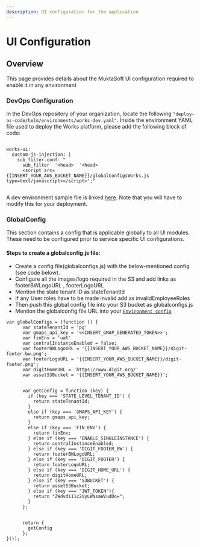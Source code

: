 ```yaml
---
description: UI configuration for the application
---
```


# UI Configuration

## **Overview**

This page provides details about the MuktaSoft UI configuration required to enable it in any environment

### **DevOps Configuration**

In the DevOps repository of your organization, locate the following `"deploy-as-code/helm/environments/works-dev.yaml"`. Inside the environment YAML file used to deploy the Works platform, please add the following block of code:

```

works-ui:
  custom-js-injection: |
    sub_filter.conf: "
      sub_filter  '<head>' '<head>
      <script src={{INSERT_YOUR_AWS_BUCKET_NAME}}/globalConfigsWorks.js type=text/javascript></script>';"
      
```

A dev environment sample file is linked [here](https://github.com/egovernments/DIGIT-DevOps/blob/8f80d072be92a8a3cbcac438ca3abdd5e999d17b/deploy-as-code/helm/environments/works-dev.yaml#L587). Note that you will have to modify this for your deployment.

### **GlobalConfig**&#x20;

This section contains a config that is applicable globally to all UI modules. These need to be configured prior to service specific UI configurations.

#### Steps to create a globalconfig.js file:

* Create a config file(globalconfigs.js) with the below-mentioned config (see code below).
* Configure all the images/logo required in the S3 and add links as footerBWLogoURL , footerLogoURL
* Mention the state tenant ID as stateTenantId
* If any User roles have to be made invalid add as invalidEmployeeRoles
* Then push this global config file into your S3 bucket as globalconfigs.js
* Mention the globalconfig file URL into your [`Environment config`](ui-configuration.md#devops-configuration)&#x20;



```
var globalConfigs = (function () {
      var stateTenantId = 'pg'
      var gmaps_api_key = '<<INSERT_GMAP_GENERATED_TOKEN>>';
      var finEnv = 'uat'
      var centralInstanceEnabled = false;
      var footerBWLogoURL = '{{INSERT_YOUR_AWS_BUCKET_NAME}}/digit-footer-bw.png';
      var footerLogoURL = '{{INSERT_YOUR_AWS_BUCKET_NAME}}/digit-footer.png';
      var digitHomeURL = 'https://www.digit.org/'
      var assetS3Bucket = '{{INSERT_YOUR_AWS_BUCKET_NAME}}';


      var getConfig = function (key) {
        if (key === 'STATE_LEVEL_TENANT_ID') {
          return stateTenantId;
        }
        else if (key === 'GMAPS_API_KEY') {
          return gmaps_api_key;
        }
        else if (key === 'FIN_ENV') {
          return finEnv;
        } else if (key === 'ENABLE_SINGLEINSTANCE') {
          return centralInstanceEnabled;
        } else if (key === 'DIGIT_FOOTER_BW') {
          return footerBWLogoURL;
        } else if (key === 'DIGIT_FOOTER') {
          return footerLogoURL;
        } else if (key === 'DIGIT_HOME_URL') {
          return digitHomeURL;
        } else if (key === 'S3BUCKET') {
          return assetS3Bucket;
        } else if (key === "JWT_TOKEN"){
          return "ZWdvdi11c2VyLWNsaWVudDo=";
        }
      };


      return {
        getConfig
      };
}());
```

